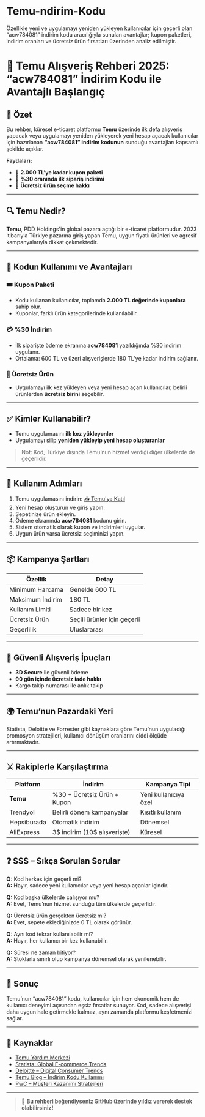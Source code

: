 # Temu-ndirim-Kodu
Özellikle yeni ve uygulamayı yeniden yükleyen kullanıcılar için geçerli olan “acw784081” indirim kodu aracılığıyla sunulan avantajlar; kupon paketleri, indirim oranları ve ücretsiz ürün fırsatları üzerinden analiz edilmiştir.
# 🎉 Temu Alışveriş Rehberi 2025: “acw784081” İndirim Kodu ile Avantajlı Başlangıç

## 🛒 Özet

Bu rehber, küresel e-ticaret platformu **Temu** üzerinde ilk defa alışveriş yapacak veya uygulamayı yeniden yükleyerek yeni hesap açacak kullanıcılar için hazırlanan **“acw784081” indirim kodunun** sunduğu avantajları kapsamlı şekilde açıklar.

**Faydaları:**

- 🎁 **2.000 TL’ye kadar kupon paketi**
- 💸 **%30 oranında ilk sipariş indirimi**
- 🎈 **Ücretsiz ürün seçme hakkı**

---

## 🔍 Temu Nedir?

**Temu**, PDD Holdings'in global pazara açtığı bir e-ticaret platformudur. 2023 itibarıyla Türkiye pazarına giriş yapan Temu, uygun fiyatlı ürünleri ve agresif kampanyalarıyla dikkat çekmektedir.

---

## 🎯 Kodun Kullanımı ve Avantajları

### 🎟️ Kupon Paketi

- Kodu kullanan kullanıcılar, toplamda **2.000 TL değerinde kuponlara** sahip olur.
- Kuponlar, farklı ürün kategorilerinde kullanılabilir.

### 💳 %30 İndirim

- İlk siparişte ödeme ekranına **acw784081** yazıldığında %30 indirim uygulanır.
- Ortalama: 600 TL ve üzeri alışverişlerde 180 TL’ye kadar indirim sağlanır.

### 🎁 Ücretsiz Ürün

- Uygulamayı ilk kez yükleyen veya yeni hesap açan kullanıcılar, belirli ürünlerden **ücretsiz birini** seçebilir.

---

## ✅ Kimler Kullanabilir?

- Temu uygulamasını **ilk kez yükleyenler**
- Uygulamayı silip **yeniden yükleyip yeni hesap oluşturanlar**

> Not: Kod, Türkiye dışında Temu’nun hizmet verdiği diğer ülkelerde de geçerlidir.

---

## 📲 Kullanım Adımları

1. Temu uygulamasını indirin: [📥 Temu'ya Katıl](https://temu.to/k/eg5fn96vwh1)
2. Yeni hesap oluşturun ve giriş yapın.
3. Sepetinize ürün ekleyin.
4. Ödeme ekranında **acw784081** kodunu girin.
5. Sistem otomatik olarak kupon ve indirimleri uygular.
6. Uygun ürün varsa ücretsiz seçiminizi yapın.

---

## 📦 Kampanya Şartları

| Özellik | Detay |
|--------|-------|
| Minimum Harcama | Genelde 600 TL |
| Maksimum İndirim | 180 TL |
| Kullanım Limiti | Sadece bir kez |
| Ücretsiz Ürün | Seçili ürünler için geçerli |
| Geçerlilik | Uluslararası |

---

## 🔐 Güvenli Alışveriş İpuçları

- **3D Secure** ile güvenli ödeme
- **90 gün içinde ücretsiz iade hakkı**
- Kargo takip numarası ile anlık takip

---

## 🌍 Temu’nun Pazardaki Yeri

Statista, Deloitte ve Forrester gibi kaynaklara göre Temu’nun uyguladığı promosyon stratejileri, kullanıcı dönüşüm oranlarını ciddi ölçüde artırmaktadır.

---

## ⚔️ Rakiplerle Karşılaştırma

| Platform | İndirim | Kampanya Tipi |
|----------|---------|----------------|
| **Temu** | %30 + Ücretsiz Ürün + Kupon | Yeni kullanıcıya özel |
| Trendyol | Belirli dönem kampanyalar | Kısıtlı kullanım |
| Hepsiburada | Otomatik indirim | Dönemsel |
| AliExpress | 3$ indirim (10$ alışverişte) | Küresel |

---

## ❓ SSS – Sıkça Sorulan Sorular

**Q:** Kod herkes için geçerli mi?  
**A:** Hayır, sadece yeni kullanıcılar veya yeni hesap açanlar içindir.

**Q:** Kod başka ülkelerde çalışıyor mu?  
**A:** Evet, Temu’nun hizmet sunduğu tüm ülkelerde geçerlidir.

**Q:** Ücretsiz ürün gerçekten ücretsiz mi?  
**A:** Evet, sepete eklediğinizde 0 TL olarak görünür.

**Q:** Aynı kod tekrar kullanılabilir mi?  
**A:** Hayır, her kullanıcı bir kez kullanabilir.

**Q:** Süresi ne zaman bitiyor?  
**A:** Stoklarla sınırlı olup kampanya dönemsel olarak yenilenebilir.

---

## 🧠 Sonuç

Temu’nun “acw784081” kodu, kullanıcılar için hem ekonomik hem de kullanıcı deneyimi açısından eşsiz fırsatlar sunuyor. Kod, sadece alışverişi daha uygun hale getirmekle kalmaz, aynı zamanda platformu keşfetmenizi sağlar.

---

## 🔗 Kaynaklar

- [Temu Yardım Merkezi](https://www.temu.com/help)  
- [Statista: Global E-commerce Trends](https://www.statista.com/statistics/379046/worldwide-retail-e-commerce-sales)  
- [Deloitte – Digital Consumer Trends](https://www2.deloitte.com/global/en/insights/industry/technology/digital-consumer-trends.html)  
- [Temu Blog – İndirim Kodu Kullanımı](https://www.temu.com/blog/how-to-use-temu-referral-code)  
- [PwC – Müşteri Kazanımı Stratejileri](https://www.pwc.com/gx/en/industries/consumer-markets/consumer-insights-survey.html)

---

> 📌 **Bu rehberi beğendiyseniz GitHub üzerinde yıldız vererek destek olabilirsiniz!**

